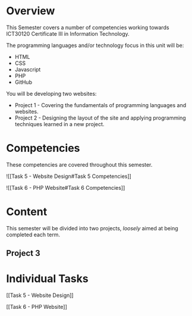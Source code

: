 # Overview
This Semester covers a number of competencies working towards ICT30120 Certificate III in Information Technology.

The programming languages and/or technology focus in this unit will be:
- HTML
- CSS
- Javascript
- PHP
- GitHub

You will be developing two websites:
- Project 1 - Covering the fundamentals of programming languages and websites.
- Project 2 - Designing the layout of the site and applying programming techniques learned in a new project.


# Competencies
These competencies are covered throughout this semester.

![[Task 5 - Website Design#Task 5 Competencies]]

![[Task 6 - PHP Website#Task 6 Competencies]]

# Content
This semester will be divided into two projects, *loosely* aimed at being completed each term.

## Project 3

# Individual Tasks

[[Task 5 - Website Design]]

[[Task 6 - PHP Website]]

